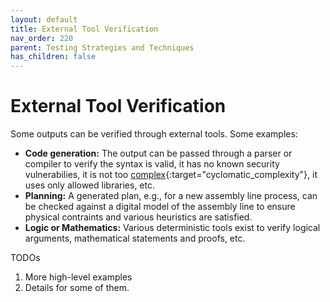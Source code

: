 ```yaml
---
layout: default
title: External Tool Verification
nav_order: 220
parent: Testing Strategies and Techniques
has_children: false
---
```


# External Tool Verification

Some outputs can be verified through external tools. Some examples:

* **Code generation:** The output can be passed through a parser or compiler to verify the syntax is valid, it has no known security vulnerabilies, it is not too [complex](https://en.wikipedia.org/wiki/Cyclomatic_complexity){:target="cyclomatic_complexity"}, it uses only allowed libraries, etc.
* **Planning:** A generated plan, e.g., for a new assembly line process, can be checked against a digital model of the assembly line to ensure physical contraints and various heuristics are satisfied.
* **Logic or Mathematics:** Various deterministic tools exist to verify logical arguments, mathematical statements and proofs, etc.

TODOs
1. More high-level examples
2. Details for some of them.

